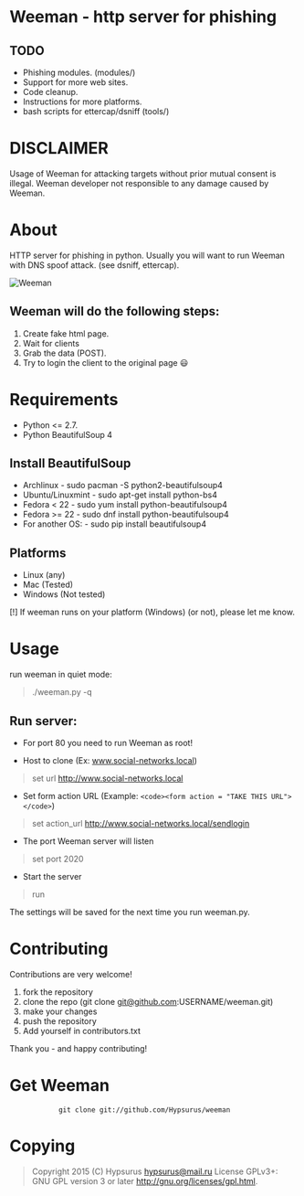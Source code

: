Weeman - http server for phishing
=================================

TODO
-----

* Phishing modules. (modules/)
* Support for more web sites.
* Code cleanup.
* Instructions for more platforms.
* bash scripts for ettercap/dsniff (tools/)


DISCLAIMER
==========

Usage of Weeman for attacking targets without prior mutual consent is illegal.
Weeman developer not responsible to any damage caused by Weeman.

About
=====

HTTP server for phishing in python.
Usually you will want to run Weeman with DNS spoof attack. (see dsniff, ettercap).

![Weeman](https://raw.githubusercontent.com/Hypsurus/weeman/master/core/weeman_curr.png)


Weeman will do the following steps:
------------------------------------

1. Create fake html page.
2. Wait for clients
3. Grab the data (POST).
4. Try to login the client to the original page :smiley:

Requirements
============

* Python <= 2.7.
* Python BeautifulSoup 4

Install BeautifulSoup
---------------------

* Archlinux        - sudo pacman -S python2-beautifulsoup4
* Ubuntu/Linuxmint - sudo apt-get install python-bs4
* Fedora < 22	   - sudo yum install python-beautifulsoup4
* Fedora >= 22	   - sudo dnf install python-beautifulsoup4
* For another OS:  - sudo pip install beautifulsoup4

Platforms
-----------

* Linux (any)
* Mac (Tested)
* Windows (Not tested)

[!] If weeman runs on your platform (Windows) (or not), please let me know.

Usage
======

run weeman in quiet mode:
> ./weeman.py -q

Run server:
-----------

* For port 80 you need to run Weeman as root!

* Host to clone (Ex: www.social-networks.local)
> set url http://www.social-networks.local

* Set form action URL (Example: `<code><form action = "TAKE THIS URL"></code>`)
> set action_url http://www.social-networks.local/sendlogin 

* The port Weeman server will listen
> set port 2020

* Start the server
> run

The settings will be saved for the next time you run weeman.py.

Contributing
=============

Contributions are very welcome!

1. fork the repository
2. clone the repo (git clone git@github.com:USERNAME/weeman.git)
3. make your changes
4. push the repository
5. Add yourself in contributors.txt

Thank you - and happy contributing!

Get Weeman
=============
                git clone git://github.com/Hypsurus/weeman
  
Copying
========

> Copyright 2015 (C) Hypsurus <hypsurus@mail.ru>
> License GPLv3+: GNU GPL version 3 or later <http://gnu.org/licenses/gpl.html>.
